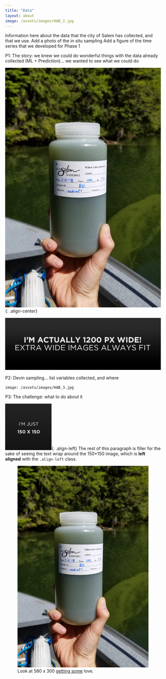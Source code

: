```yaml
---
title: "Data"
layout: about
image: /assets/images/HAB_2.jpg
---
```


Information here about the data that the city of Salem has collected, and that we use.
Add a photo of the in situ sampling
Add a figure of the time series that we developed for Phase 1

P1: The story: we knew we could do wonderful things with the data already collected (ML + Prediction)... we wanted to see what we could do


![image-center](/assets/images/HAB_3.jpg){: .align-center}


![no-alignment](/assets/images/image-alignment-1200x4002.jpg)


P2: Devin sampling... list variables collected, and where

```
image: /assets/images/HAB_3.jpg
```

P3: The challenge: what to do about it


![image-left](/assets/images/image-alignment-150x150.jpg){: .align-left} The rest of this paragraph is filler for the sake of seeing the text wrap around the 150×150 image, which is **left aligned** with the `.align-left` class.


<figure class="align-center">
<a href="#"><img src="/assets/images/HAB_3.jpg" alt=""></a>
<figcaption>Look at 580 x 300 <a href="#">getting some</a> love.</figcaption>
</figure> 

